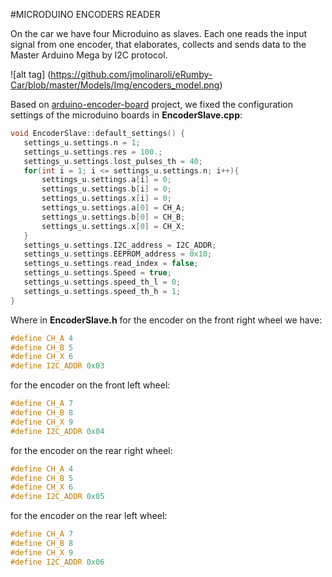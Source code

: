 #MICRODUINO ENCODERS READER

On the car we have four Microduino as slaves. Each one reads the input signal from one encoder, that elaborates, collects and sends data to the Master Arduino Mega by I2C protocol.


![alt tag] (https://github.com/jmolinaroli/eRumby-Car/blob/master/Models/Img/encoders_model.png)


Based on [arduino-encoder-board](https://github.com/UniTN-Mechatronics/arduino-encoder-board) project, we fixed the configuration settings of the microduino boards in **EncoderSlave.cpp**:


```c++
void EncoderSlave::default_settings() {
   settings_u.settings.n = 1;
   settings_u.settings.res = 100.;
   settings_u.settings.lost_pulses_th = 40;
   for(int i = 1; i <= settings_u.settings.n; i++){
	   settings_u.settings.a[i] = 0;
	   settings_u.settings.b[i] = 0;
	   settings_u.settings.x[i] = 0;
	   settings_u.settings.a[0] = CH_A;
	   settings_u.settings.b[0] = CH_B;	
       settings_u.settings.x[0] = CH_X; 
   }
   settings_u.settings.I2C_address = I2C_ADDR;
   settings_u.settings.EEPROM_address = 0x10;
   settings_u.settings.read_index = false;
   settings_u.settings.Speed = true;
   settings_u.settings.speed_th_l = 0;
   settings_u.settings.speed_th_h = 1;
}

```


Where in **EncoderSlave.h** for the encoder on the front right wheel we have: 


```c++
#define CH_A 4
#define CH_B 5
#define CH_X 6
#define I2C_ADDR 0x03
```


for the encoder on the front left wheel:


```c++
#define CH_A 7
#define CH_B 8
#define CH_X 9
#define I2C_ADDR 0x04
```


for the encoder on the rear right wheel:


```c++
#define CH_A 4
#define CH_B 5
#define CH_X 6
#define I2C_ADDR 0x05
```


for the encoder on the rear left wheel:


```c++
#define CH_A 7
#define CH_B 8
#define CH_X 9
#define I2C_ADDR 0x06
```
